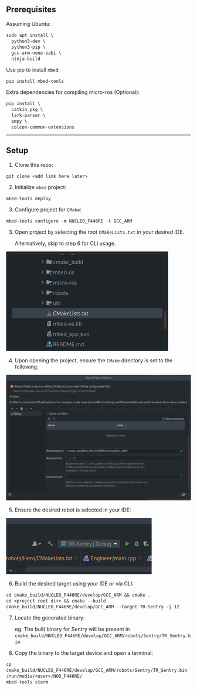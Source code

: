 ## Prerequisites

Assuming Ubuntu:

```shell
sudo apt install \
  python3-dev \
  python3-pip \
  gcc-arm-none-eabi \
  ninja-build
```

Use pip to install `mbed`:
```shell
pip install mbed-tools
```

Extra dependencies for compiling micro-ros (Optional):
```shell
pip install \
  catkin_pkg \
  lark-parser \
  empy \
  colcon-common-extensions
```
---
## Setup
1. Clone this repo:
```shell
git clone <add link here later>
```

2. Initialize `mbed` project:
```shell
mbed-tools deploy
```

3. Configure project for `CMake`:
```shell
mbed-tools configure -m NUCLEO_F446RE -t GCC_ARM
```

3. Open project by selecting the root `CMakeLists.txt` in your desired IDE.
   
    Alternatively, skip to step 6 for CLI usage. 

![img.png](.assets/img.png)

4. Upon opening the project, ensure the `CMake` directory is set to the following:

![img.png](.assets/img2.png)

5. Ensure the desired robot is selected in your IDE:

![img.png](.assets/img3.png)

6. Build the desired target using your IDE or via CLI:
```shell
cd cmake_build/NUCLEO_F446RE/develop/GCC_ARM && cmake .
cd <project root dir> && cmake --build cmake_build/NUCLEO_F446RE/develop/GCC_ARM --target TR-Sentry -j 12
```

7. Locate the generated binary:

    eg. The built binary for Sentry will be present in `cmake_build/NUCLEO_F446RE/develop/GCC_ARM/robots/Sentry/TR_Sentry.bin`


8. Copy the binary to the target device and open a terminal:

```shell
cp cmake_build/NUCLEO_F446RE/develop/GCC_ARM/robots/Sentry/TR_Sentry.bin /run/media/<user>/NOD_F446RE/
mbed-tools sterm
```